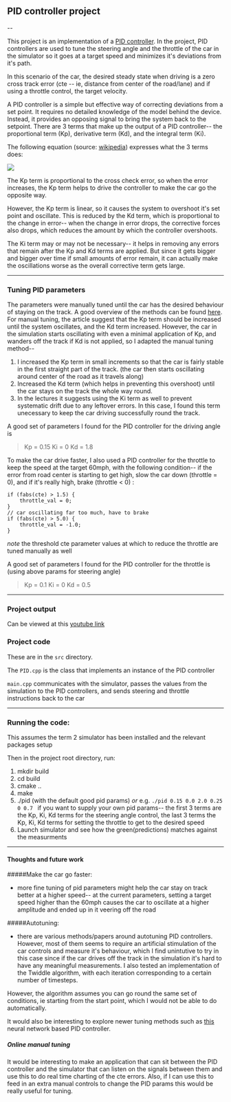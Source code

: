 ## PID controller project
--

This project is an implementation of a [PID controller](https://en.wikipedia.org/wiki/PID_controller). In the project, 
PID controllers are used to tune the steering angle and the throttle of the car in the simulator so it goes at a target speed
and minimizes it's deviations from it's path.

In this scenario of the car, the desired steady state when driving is a zero cross track error (cte -- ie, distance from 
center of the road/lane) and if using a throttle control, the target velocity. 

A PID controller
is a simple but effective way of correcting deviations from a set point. It requires no detailed knowledge of the model behind the
device. Instead, it provides an opposing signal to bring the system back to the setpoint. There are 3 terms that make up the
output of a PID controller-- the proportional term  (Kp), derivative term (Kd), and the integral term (Ki).

The following equation (source: [wikipedia](https://en.wikipedia.org/wiki/PID_controller)) expresses what the 3 terms does:

![](https://wikimedia.org/api/rest_v1/media/math/render/svg/69072d4013ea8f14ab59a8283ef216fb958870b2)

The Kp term is proportional to the cross check error, so when the error increases, the Kp term helps to drive
the controller to make the car go the opposite way.

However, the Kp term is linear, so it causes the system to overshoot it's set point and oscillate. This is 
reduced by the Kd term, which is proportional to the change in error-- when the change in error drops, the corrective
forces also drops, which reduces the amount by which the controller overshoots.

The Ki term may or may not be necessary-- it helps in removing any errors that remain after the Kp and Kd terms are applied.
But since it gets bigger and bigger over time if small amounts of error remain, it can actually make the oscillations worse as 
the overall corrective term gets large.

---
### Tuning PID parameters
The parameters were manually tuned until the car has the desired behaviour of staying on the track. A good overview 
 of the methods can be found [here](https://en.wikipedia.org/wiki/PID_controller#Overview_of_methods). For manual
 tuning, the article suggest that the Kp term should be increased until the system oscillates, and the Kd term increased.
 However, the car in the simulation starts oscillating with even a minimal application of Kp, and wanders off the track 
 if Kd is not applied, so I adapted the manual tuning method-- 
   1. I increased the Kp term in small increments so that the car is fairly stable in the first straight part of the track. (the car then starts oscillating
   around center of the road as it travels along) 
   2. Increased the Kd term (which helps in preventing this overshoot) until the car stays on the track the whole way round. 
   3. In the lectures it suggests using the Ki term as well to prevent systematic drift due to any leftover errors.
   In this case, I found this term unecessary to keep the car driving successfully round the track.
   
   A good set of parameters I found for the PID controller for the driving angle is 
   > Kp = 0.15 Ki = 0 Kd = 1.8
   
To make the car drive faster, I also used a PID controller for the throttle to keep the speed at the target 60mph, with 
the following condition-- if the error from road center is starting to get high, slow the car down (throttle = 0), and if it's really high, 
brake (throttle < 0) :  
```
if (fabs(cte) > 1.5) {
    throttle_val = 0;
}
// car oscillating far too much, have to brake
if (fabs(cte) > 5.0) {
    throttle_val = -1.0;
}
```
*note* the threshold cte parameter values at which to reduce the throttle are tuned manually as well

A good set of parameters I found for the PID controller for the throttle is (using above params for steering angle)
   > Kp = 0.1 Ki = 0 Kd = 0.5

----

### Project output
Can be viewed at this [youtube link](https://youtu.be/RHsDqGic7qc)

### Project code

These are in the `src` directory. 

The `PID.cpp` is the class
that implements an instance of the PID controller 

`main.cpp` communicates with the simulator, passes the values from the simulation to the PID controllers, and sends steering
and throttle instructions back to the car

--- 
### Running the code:
This assumes the term 2 simulator has been installed and the relevant
packages setup

Then in the project root directory, run:

1. mkdir build
2. cd build
3. cmake ..
4. make
5. ./pid (with the default good pid params) _or_ e.g. `./pid 0.15 0.0 2.0 0.25 0 0.7 ` if you want to 
supply your own pid params-- the first 3 terms are the Kp, Ki, Kd terms for the steering angle control, 
the last 3 terms the Kp, Ki, Kd terms for setting the throttle to get to the desired speed
6. Launch simulator and see how the green(predictions) matches 
against the measurments

---

#### Thoughts and future work

#####Make the car go faster:
- more fine tuning of pid parameters might help the car stay on track better at a higher speed-- at the current parameters,
setting a target speed higher than the 60mph causes the car to oscillate at a higher amplitude and ended up in it veering 
off the road

#####Autotuning:
- there are various methods/papers around autotuning PID controllers. However, most of them seems to require
an artificial stimulation of the car controls and measure it's behaviour, which I find unintutive to try in this case 
since if the car drives off the track in the simulation it's hard to have any meaningful measurements. I also tested 
an implementation of the Twiddle algorithm, with each iteration corresponding to a certain number of timesteps.

However, the algorithm assumes you can go round the same set of 
conditions, ie starting from the start point, which I would not be able to do automatically.

It would also be interesting to explore newer tuning methods such as [this](https://www.ncbi.nlm.nih.gov/pmc/articles/PMC5038707/)
neural network based PID controller.

##### Online manual tuning
It would be interesting to make an application that can sit between the PID controller and the simulator that 
can listen on the signals between them and use this to do real time charting of the cte errors. Also, if I can use 
this to feed in an extra manual controls to change the PID params this would be really useful for tuning.
